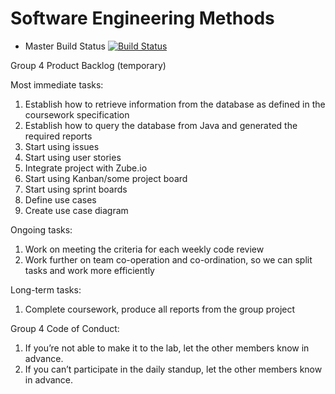 # Software Engineering Methods

- Master Build Status [![Build Status](https://travis-ci.org/TLNapier/courseworkG4.svg?branch=master)](https://travis-ci.org/TLNapier/courseworkG4)

Group 4 Product Backlog (temporary)

Most immediate tasks:

1.	Establish how to retrieve information from the database as defined in the coursework specification
2.	Establish how to query the database from Java and generated the required reports
3.  Start using issues
4.  Start using user stories
5.  Integrate project with Zube.io
6.  Start using Kanban/some project board
7.  Start using sprint boards
8.  Define use cases
9.  Create use case diagram

Ongoing tasks:

1.	Work on meeting the criteria for each weekly code review
2.	Work further on team co-operation and co-ordination, so we can split tasks and work more efficiently

Long-term tasks:

1.	Complete coursework, produce all reports from the group project


Group 4 Code of Conduct:

1.	If you’re not able to make it to the lab, let the other members know in advance.
2.	If you can’t participate in the daily standup, let the other members know in advance.
